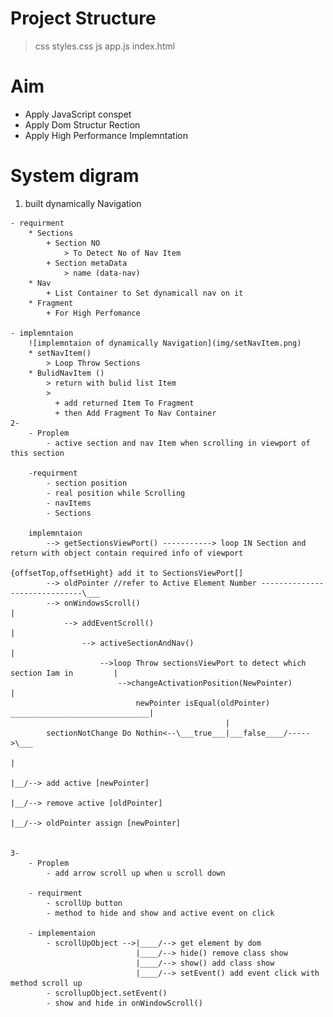# Project Structure 
> css
    styles.css
  js
     app.js
  index.html

# Aim
  - Apply JavaScript conspet
  - Apply Dom Structur Rection
  - Apply High Performance Implemntation

# System digram
1.   built dynamically Navigation
        
    - requirment 
        * Sections
            + Section NO
                > To Detect No of Nav Item
            + Section metaData
                > name (data-nav)
        * Nav 
            + List Container to Set dynamicall nav on it
        * Fragment 
            + For High Perfomance
    
    - implemntaion
        ![implemntaion of dynamically Navigation](img/setNavItem.png)
        * setNavItem()    
            > Loop Throw Sections  
        * BulidNavItem ()     
            > return with bulid list Item  
            > 
              + add returned Item To Fragment 
              + then Add Fragment To Nav Container
    2-
        - Proplem
            - active section and nav Item when scrolling in viewport of this section

        -requirment
            - section position 
            - real position while Scrolling
            - navItems
            - Sections
        
        implemntaion 
            --> getSectionsViewPort() -----------> loop IN Section and return with object contain required info of viewport 
                                                    {offsetTop,offsetHight} add it to SectionsViewPort[]
            --> oldPointer //refer to Active Element Number ------------------------------\___
            --> onWindowsScroll()                                                             |
                --> addEventScroll()                                                          |
                    --> activeSectionAndNav()                                                 |
                        -->loop Throw sectionsViewPort to detect which section Iam in         |
                            -->changeActivationPosition(NewPointer)                           |
                                newPointer isEqual(oldPointer) _______________________________|      
                                                    |
            sectionNotChange Do Nothin<--\___true___|___false____/----->\___ 
                                                                            |
                                                                            |__/--> add active [newPointer]  
                                                                            |__/--> remove active [oldPointer]  
                                                                            |__/--> oldPointer assign [newPointer]  
    

    3-
        - Proplem
            - add arrow scroll up when u scroll down

        - requirment 
            - scrollUp button 
            - method to hide and show and active event on click
        
        - implementaion
            - scrollUpObject -->|____/--> get element by dom
                                |____/--> hide() remove class show
                                |____/--> show() add class show
                                |____/--> setEvent() add event click with method scroll up
            - scrollupObject.setEvent()
            - show and hide in onWindowScroll()